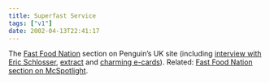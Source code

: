 ```yaml
---
title: Superfast Service
tags: ["v1"]
date: 2002-04-13T22:41:17
---
```


The [Fast Food Nation][1] section on Penguin&#8217;s UK site (including [interview with Eric Schlosser][2], [extract][3] and [charming e-cards][4]). Related: [Fast Food Nation section on McSpotlight][5].

[1]: http://www.penguin.co.uk/fastfoodnation/
[2]: http://www.penguin.co.uk/Book/EnhancedBookFrame/0,1011,,00.html?0CS^0141006870_QUE
[3]: http://www.penguin.co.uk/Book/EnhancedBookFrame/0,1011,,00.html?0CS^0141006870_EXC
[4]: http://www.penguin.co.uk/Theme/ThemeFrame?0CS^639150
[5]: http://www.mcspotlight.org/media/books/schlosser.html
